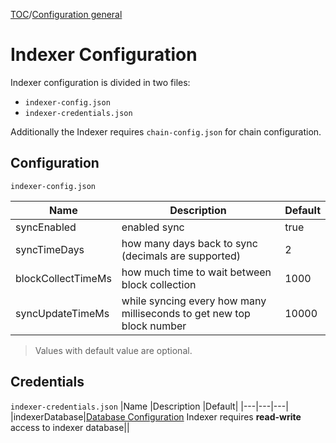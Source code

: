 [TOC](../README.md)/[Configuration general](./config-general.md)

# Indexer Configuration

Indexer configuration is divided in two files:
- `indexer-config.json`
- `indexer-credentials.json`

Additionally the Indexer requires `chain-config.json` for chain configuration.

## Configuration
`indexer-config.json`


|Name |Description |Default|
|---|---|---|
|syncEnabled|enabled sync|true|
|syncTimeDays|how many days back to sync (decimals are supported)|2|
|blockCollectTimeMs|how much time to wait between block collection|1000|
|syncUpdateTimeMs|while syncing every how many milliseconds to get new top block number|10000|

> Values with default value are optional.


## Credentials
`indexer-credentials.json`
|Name |Description |Default|
|---|---|---|
|indexerDatabase|[Database Configuration](./json/json-DatabaseConfiguration.md) Indexer requires **read-write** access to indexer database||

